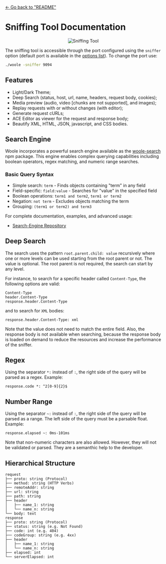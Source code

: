 [<- Go back to "README"](../README.md)

# Sniffing Tool Documentation

<p align='center'>
    <a href="https://github.com/ECRomaneli/woole" style='text-decoration:none'>
        <img src="https://i.postimg.cc/zfQBxYbx/sniffer.png" alt='Sniffing Tool'>
    </a>
</p>

The sniffing tool is accessible through the port configured using the `sniffer` option (default port is available in the [options list](client.md#available-options)). To change the port use:

```sh
./woole -sniffer 9094
```

## Features
- Light/Dark Theme;
- Deep Search (status, host, url, name, headers, request body, cookies);
- Media preview (audio, video [chunks are not supported], and images);
- Replay requests with or without changes (with editor);
- Generate request cURLs;
- ACE Editor as viewer for the request and response body;
- Beautify XML, HTML, JSON, javascript, and CSS bodies.

## Search Engine

Woole incorporates a powerful search engine available as the [woole-search](https://www.npmjs.com/package/woole-search) npm package. This engine enables complex querying capabilities including boolean operators, regex matching, and numeric range searches.

### Basic Query Syntax

- Simple search: `term` - Finds objects containing "term" in any field
- Field-specific: `field:value` - Searches for "value" in the specified field
- Boolean operations: `term1 and term2`, `term1 or term2`
- Negation: `not term` - Excludes objects matching the term
- Grouping: `(term1 or term2) and term3`

For complete documentation, examples, and advanced usage:
- [Search-Engine Repository](https://github.com/ECRomaneli/Search-Engine#readme)

## Deep Search

The search uses the pattern `root.parent.child: value` recursively where one or more levels can be used starting from the root parent or not. The value is optional. The root parent is not required, the search can start by any level.

For instance, to search for a specific header called `Content-Type`, the following options are valid:

```
Content-Type
header.Content-Type
response.header.Content-Type
```

and to search for `XML` bodies:

```
response.header.Content-Type: xml
```

Note that the value does not need to match the entire field. Also, the response body is not available when searching, because the response body is loaded on demand to reduce the resources and increase the performance of the sniffer.

## Regex

Using the separator `*:` instead of `:`, the right side of the query will be parsed as a regex. Example:

```
response.code *: ^2[0-9]{2}$
```

## Number Range

Using the separator `~:` instead of `:`, the right side of the query will be parsed as a range. The left side of the query must be a parsable float. Example:

```
response.elapsed ~: 0ms-101ms
```

Note that non-numeric characters are also allowed. However, they will not be validated or parsed. They are a semanthic help to the developer.

## Hierarchical Structure

```
request
├── proto: string (Protocol)
├── method: string (HTTP Verbs)
├── remoteAddr: string
├── url: string
├── path: string
├── header
│   ├── name_1: string
│   └── name_n: string
└── body: text
response
├── proto: string (Protocol)
├── status: string (e.g. Not Found)
├── code: int (e.g. 404)
├── codeGroup: string (e.g. 4xx)
├── header
│   ├── name_1: string
│   └── name_n: string
├── elapsed: int
└── serverElapsed: int
```
